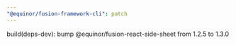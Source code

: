 ```yaml
---
"@equinor/fusion-framework-cli": patch
---
```


build(deps-dev): bump @equinor/fusion-react-side-sheet from 1.2.5 to 1.3.0
